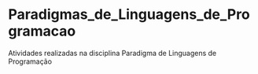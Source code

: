 # Paradigmas_de_Linguagens_de_Programacao
Atividades realizadas na disciplina Paradigma de Linguagens de Programação
